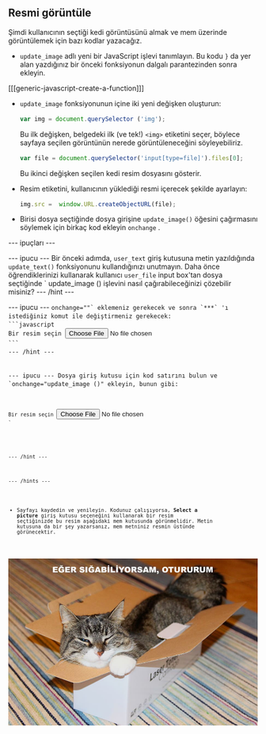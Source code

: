 ## Resmi görüntüle

Şimdi kullanıcının seçtiği kedi görüntüsünü almak ve mem üzerinde görüntülemek için bazı kodlar yazacağız.

- `update_image` adlı yeni bir JavaScript işlevi tanımlayın. Bu kodu `}` da yer alan yazdığınız bir önceki fonksiyonun dalgalı parantezinden sonra ekleyin.

[[[generic-javascript-create-a-function]]]

- `update_image` fonksiyonunun içine iki yeni değişken oluşturun:

    ```javascript
    var img = document.querySelector ('img');
    ```

    Bu ilk değişken, belgedeki ilk (ve tek!) `<img>` etiketini seçer, böylece sayfaya seçilen görüntünün nerede görüntüleneceğini söyleyebiliriz.

    ```javascript
    var file = document.querySelector('input[type=file]').files[0];
    ```

    Bu ikinci değişken seçilen kedi resim dosyasını gösterir.

- Resim etiketini, kullanıcının yüklediği resmi içerecek şekilde ayarlayın:

    ```javascript
    img.src =  window.URL.createObjectURL(file);
    ```

- Birisi dosya seçtiğinde dosya girişine `update_image()` öğesini çağırmasını söylemek için birkaç kod ekleyin  `onchange` .

--- ipuçları ---

--- ipucu --- Bir önceki adımda, `user_text` giriş kutusuna metin yazıldığında `update_text()` fonksiyonunu kullandığınızı unutmayın. Daha önce öğrendiklerinizi kullanarak kullanıcı `user_file` input box'tan dosya seçtiğinde ` update_image () işlevini nasıl çağırabileceğinizi çözebilir misiniz?
--- /hint ---</p>

<p spaces-before="0">--- ipucu ---
<code>onchange=""` eklemeniz gerekecek ve sonra `***` 'ı istediğiniz komut ile değiştirmeniz gerekecek:
```javascript
Bir resim seçin <input type="file" id="user_picture" onchange="***">
```
--- /hint ---

--- ipucu --- Dosya giriş kutusu için kod satırını bulun ve `onchange="update_image ()" ekleyin, bunun gibi:</p>

<pre><code class="html">Bir resim seçin <input type="file" id="user_picture" onchange="update_image()">
`</pre>

--- /hint ---

--- /hints ---

- Sayfayı kaydedin ve yenileyin. Kodunuz çalışıyorsa, **Select a picture** giriş kutusu seçeneğini kullanarak bir resim seçtiğinizde bu resim aşağıdaki mem kutusunda görünmelidir. Metin kutusuna da bir şey yazarsanız, mem metniniz resmin üstünde görünecektir.

![Bitmiş mem](images/finished-meme.png)
